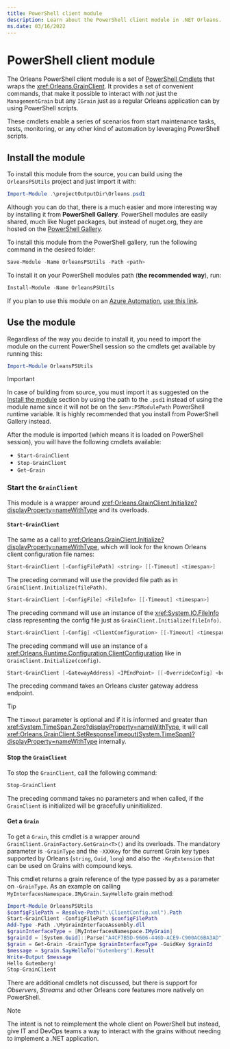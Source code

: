 ```yaml
---
title: PowerShell client module
description: Learn about the PowerShell client module in .NET Orleans.
ms.date: 03/16/2022
---
```


# PowerShell client module

The Orleans PowerShell client module is a set of [PowerShell Cmdlets](/powershell/scripting/developer/cmdlet/cmdlet-overview) that wraps the <xref:Orleans.GrainClient>. It provides a set of convenient commands, that make it possible to interact with _not_ just the `ManagementGrain` but any `IGrain` just as a regular Orleans application can by using PowerShell scripts.

These cmdlets enable a series of scenarios from start maintenance tasks, tests, monitoring, or any other kind of automation by leveraging PowerShell scripts.

## Install the module

To install this module from the source, you can build using the `OrleansPSUtils` project and just import it with:

```powershell
Import-Module .\projectOutputDir\Orleans.psd1
```

Although you can do that, there is a much easier and more interesting way by installing it from **PowerShell Gallery**. PowerShell modules are easily shared, much like Nuget packages, but instead of nuget.org, they are hosted on the [PowerShell Gallery](https://www.powershellgallery.com).

To install this module from the PowerShell gallery, run the following command in the desired folder:

```powershell
Save-Module -Name OrleansPSUtils -Path <path>
```

To install it on your PowerShell modules path (**the recommended way**), run:

```powershell
Install-Module -Name OrleansPSUtils
```

If you plan to use this module on an [Azure Automation](/azure/automation/overview), [use this link](https://www.powershellgallery.com/packages/Orleans/1.0.0/DeployItemToAzureAutomation?itemType=PSModule&requireLicenseAcceptance=False).

## Use the module

Regardless of the way you decide to install it, you need to import the module on the current PowerShell session so the cmdlets get available by running this:

```powershell
Import-Module OrleansPSUtils
```

> [!IMPORTANT]
> In case of building from source, you must import it as suggested on the [Install the module](#install-the-module) section by using the path to the `.psd1` instead of using the module name since it will not be on the `$env:PSModulePath` PowerShell runtime variable. It is highly recommended that you install from PowerShell Gallery instead.

After the module is imported (which means it is loaded on PowerShell session), you will have the following cmdlets available:

* `Start-GrainClient`
* `Stop-GrainClient`
* `Get-Grain`

### Start the `GrainClient`

This module is a wrapper around <xref:Orleans.GrainClient.Initialize?displayProperty=nameWithType> and its overloads.

#### `Start-GrainClient`

The same as a call to <xref:Orleans.GrainClient.Initialize?displayProperty=nameWithType>, which will look for the known Orleans client configuration file names:

```powershell
Start-GrainClient [-ConfigFilePath] <string> [[-Timeout] <timespan>]
```

The preceding command will use the provided file path as in `GrainClient.Initialize(filePath)`.

```powershell
Start-GrainClient [-ConfigFile] <FileInfo> [[-Timeout] <timespan>]
```

The preceding command will use an instance of the <xref:System.IO.FileInfo> class representing the config file just as `GrainClient.Initialize(fileInfo)`.

```powershell
Start-GrainClient [-Config] <ClientConfiguration> [[-Timeout] <timespan>]
```

The preceding command will use an instance of a <xref:Orleans.Runtime.Configuration.ClientConfiguration> like in `GrainClient.Initialize(config)`.

```powershell
Start-GrainClient [-GatewayAddress] <IPEndPoint> [[-OverrideConfig] <bool>] [[-Timeout] <timespan>]
```

The preceding command takes an Orleans cluster gateway address endpoint.

> [!TIP]
> The `Timeout` parameter is optional and if it is informed and greater than <xref:System.TimeSpan.Zero?displayProperty=nameWithType>, it will call <xref:Orleans.GrainClient.SetResponseTimeout(System.TimeSpan)?displayProperty=nameWithType> internally.

#### Stop the `GrainClient`

To stop the `GrainClient`, call the following command:

```powershell
Stop-GrainClient
```

The preceding command takes no parameters and when called, if the `GrainClient` is initialized will be gracefully uninitialized.

#### Get a `Grain`

To get a `Grain`, this cmdlet is a wrapper around `GrainClient.GrainFactory.GetGrain<T>()` and its overloads. The mandatory parameter is `-GrainType` and the `-XXXKey` for the current Grain key types supported by Orleans (`string`, `Guid`, `long`) and also the `-KeyExtension` that can be used on Grains with compound keys.

This cmdlet returns a grain reference of the type passed by as a parameter on `-GrainType`. As an example on calling `MyInterfacesNamespace.IMyGrain.SayHelloTo` grain method:

```powershell
Import-Module OrleansPSUtils
$configFilePath = Resolve-Path(".\ClientConfig.xml").Path
Start-GrainClient -ConfigFilePath $configFilePath
Add-Type -Path .\MyGrainInterfaceAssembly.dll
$grainInterfaceType = [MyInterfacesNamespace.IMyGrain]
$grainId = [System.Guid]::Parse("A4CF7B5D-9606-446D-ACE9-C900AC6BA3AD")
$grain = Get-Grain -GrainType $grainInterfaceType -GuidKey $grainId
$message = $grain.SayHelloTo("Gutemberg").Result
Write-Output $message
Hello Gutemberg!
Stop-GrainClient
```

There are additional cmdlets not discussed, but there is support for _Observers_, _Streams_ and other Orleans core features more natively on PowerShell.

> [!NOTE]
> The intent is not to reimplement the whole client on PowerShell but instead, give IT and DevOps teams a way to interact with the grains without needing to implement a .NET application.
